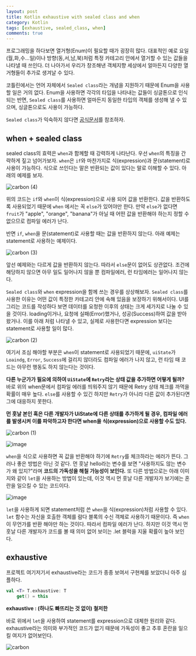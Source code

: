 ```yaml
---
layout: post
title: Kotlin exhaustive with sealed class and when
category: Kotlin
tags: [exhaustive, sealed_class, when]
comments: true
---
```


프로그래밍을 하다보면 열거형(Enum)이 필요할 때가 굉장히 많다. 대표적인 예로 요일(월,화,수...일)이나 방향(동,서,남,북)처럼 특정 카테고리 안에서 열거할 수 있는 값들을 나타낼 때 쓰인다. 더 나아가서 우리가 창조해낸 객체지향 세상에서 얼마든지 다양한 열거형들이 추가로 생겨날 수 있다.

코틀린에서는 언어 자체에서 `Sealed class`라는 개념을 지원하기 때문에 Enum을 사용할 일은 거의 없다. Enum을 사용하면 각각의 타입을 나타내는 값들이 싱글톤으로 인식되는 반면, `Sealed class`를 사용하면 얼마든지 동일한 타입의 객체를 생성해 낼 수 있으며, 싱글톤으로도 사용이 가능하다.

`Sealed class`가 익숙하지 않다면 [공식문서](<[https://kotlinlang.org/docs/reference/sealed-classes.html](https://kotlinlang.org/docs/reference/sealed-classes.html)>)를 참조하자.

## when + sealed class

sealed class의 효력은 `when`과 함께할 때 강력하게 나타난다. 우선 `when`의 특징을 간략하게 짚고 넘어가보자. `when`은 `if`와 마찬가지로 식(expression)과 문(statement)로 사용이 가능하다. 식으로 쓰인다는 말은 반환되는 값이 있다는 말로 이해할 수 있다. 아래의 예제를 보자.

![carbon (4)](https://user-images.githubusercontent.com/18481078/84029300-1f7e9280-a9cd-11ea-9ddc-ede225094cf7.png)

위의 코드는 `if`와 `when`이 식(expression)으로 사용 되어 값을 반환한다. 값을 반환하도록 사용되었기 때문에 `when` 에서는 꼭 `else`가 있어야만 한다. 만약 `else`가 없다면 `fruit`가 "apple", "orange", "banana"가 아닐 때 어떤 값을 반환해야 하는지 정할 수 없으므로 컴파일 에러가 난다.

반면 `if`, `when`을 문(statement)로 사용할 때는 값을 반환하지 않는다. 아래 예제는 statement로 사용하는 예제이다.

![carbon (3)](https://user-images.githubusercontent.com/18481078/84029264-11c90d00-a9cd-11ea-8f76-a74d5e74ea95.png)

앞선 예제와는 다르게 값을 반환하지 않는다. 따라서 `else`문이 없어도 상관없다. 조건에 해당하지 않으면 아무 일도 일어나지 않을 뿐 컴파일에러, 런 타임에러는 일어나지 않는다.

`Sealed class`와 `when` expression을 함께 쓰는 경우를 상상해보자. `Sealed class`를 사용한 이유는 어떤 값이 특정한 카테고리 안에 속해 있음을 보장하기 위해서이다. UI를 그리는 코드를 작성하다 보면 데이터를 요청한 이후의 상태는 크게 세가지로 나눌 수 있을 것이다. loading이거나, 요청에 실패(Error)했거나, 성공(Success)하여 값을 받아왔거나. 이를 아래 처럼 나타낼 수 있고, 실제로 사용한다면 expression 보다는 statement로 사용할 일이 많다.

![carbon (2)](https://user-images.githubusercontent.com/18481078/84029205-f9f18900-a9cc-11ea-9e2b-53f79376619d.png)

여기서 조심 해야할 부분은 `when`이 statement로 사용되었기 때문에, `uiState`가 `Loaindg`, `Error`, `Success`에 걸리지 않더라도 컴파일 에러가 나지 않고, 런 타임 때 코드는 아무런 행동도 하지 않는다는 것이다.

**다른 누군가가 필요에 의하여 `UiState`에 `Retry`라는 상태 값을 추가하면 어떻게 될까?** 바로 위의 when문에서 컴파일 에러를 띄워주지 않기 때문에 Retry 상태 체크를 까먹을 확률이 매우 높다. `else`를 사용할 수 있긴 하지만 `Retry`가 아니라 다른 값이 추가된다면 그에 대응하지 못한다.

**먼 훗날 본인 혹은 다른 개발자가 UiState에 다른 상태를 추가하게 될 경우, 컴파일 에러를 발생시켜 이를 파악하고자 한다면 when을 식(expression)으로 사용할 수도 있다.**

![carbon (1)](https://user-images.githubusercontent.com/18481078/84029089-cca4db00-a9cc-11ea-84f3-51378d4c1ca6.png)

![image](https://user-images.githubusercontent.com/18481078/84029029-b39c2a00-a9cc-11ea-9513-51bf2fa15baa.png)

`when`을 식으로 사용하면 꼭 값을 반환해야 하기에 `Retry`를 체크하라는 에러가 뜬다. 그러나 좋은 방법은 아닌 것 같다. 먼 훗날 hello라는 변수를 보면 "사용하지도 않는 변수가 왜 있지?"라며 **코드의 가독성을 해칠 가능성이 보인다.** 또 다른 방법으로는 아래 이미지와 같이 `let`을 사용하는 방법이 있는데, 이것 역시 먼 훗날 다른 개발자가 보기에는 혼란을 일으킬 수 있는 코드이다.

![image](https://user-images.githubusercontent.com/18481078/84028959-98c9b580-a9cc-11ea-991a-d3f1359c0768.png)

`let`을 사용하게 되면 statement처럼 쓴 `when`을 식(expression)처럼 사용할 수 있다. `let` 함수는 자신을 호출한 객체를 람다 블록의 수신 객체로 사용하기 때문이다. 즉 `when`이 무언가를 반환 해야만 하는 것이다. 따라서 컴파일 에러가 난다. 하지만 이것 역시 먼 훗날 다른 개발자가 코드를 볼 때 의미 없어 보이는 .let 블럭을 지울 확률이 높아 보인다.

## exhaustive

프로젝트 여기저기서 exhaustive라는 코드가 종종 보여서 구현체를 보았더니 아주 심플하다.

```kotlin
val <T> T.exhaustive: T
    get() = this
```

**exhaustive : (하나도 빠뜨리는 것 없이) 철저한**

바로 위에서 `let`을 사용하여 statement를 expression으로 대체한 원리와 같다. exhaustive라는 의미와 부가적인 코드가 없기 때문에 가독성이 좋고 추후 혼란을 일으킬 여지가 없어보인다.

![carbon](https://user-images.githubusercontent.com/18481078/84028630-09bc9d80-a9cc-11ea-86e7-ec4e06d696ef.png)
